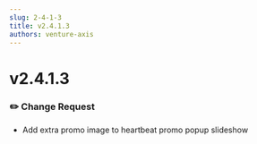 ```yaml
---
slug: 2-4-1-3
title: v2.4.1.3
authors: venture-axis
---
```


# v2.4.1.3
### ✏️ Change Request
- Add extra promo image to heartbeat promo popup slideshow